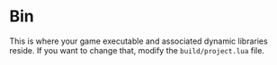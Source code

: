 # Bin

This is where your game executable and associated dynamic libraries reside. If you want to change that, modify the `build/project.lua` file.
